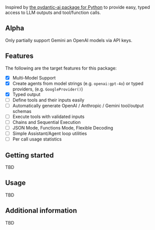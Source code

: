 Inspired by [the pydantic-ai package for Python](https://ai.pydantic.dev/) to
provide easy, typed access to LLM outputs and tool/function calls.

## Alpha
Only partially support Gemini an OpenAI models via API keys.

## Features
The following are the target features for this package:
- [x] Multi-Model Support
- [x] Create agents from model strings (e.g. `openai:gpt-4o`) or typed
  providers, (e.g. `GoogleProvider()`)
- [x] Typed output
- [ ] Define tools and their inputs easily
- [ ] Automatically generate OpenAI / Anthropic / Gemini tool/output schemas
- [ ] Execute tools with validated inputs
- [ ] Chains and Sequential Execution
- [ ] JSON Mode, Functions Mode, Flexible Decoding
- [ ] Simple Assistant/Agent loop utilities
- [ ] Per call usage statistics

## Getting started
TBD

## Usage
TBD

## Additional information
TBD
